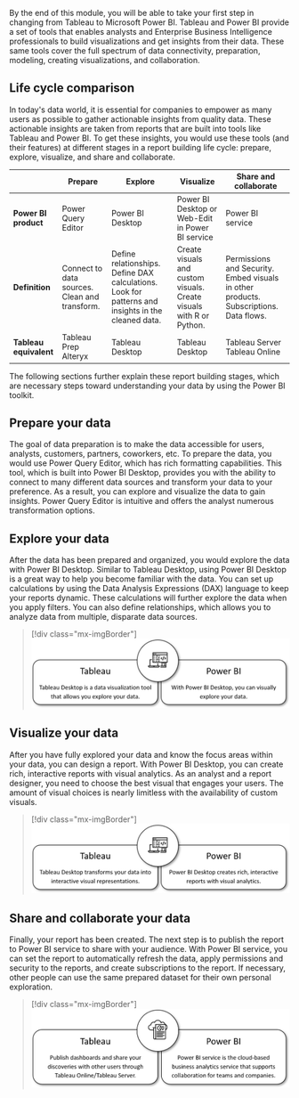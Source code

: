 By the end of this module, you will be able to take your first step in changing from Tableau to Microsoft Power BI. Tableau and Power BI provide a set of tools that enables analysts and Enterprise Business Intelligence professionals to build visualizations and get insights from their data. These same tools cover the full spectrum of data connectivity, preparation, modeling, creating visualizations, and collaboration.

## Life cycle comparison

In today's data world, it is essential for companies to empower as many users as possible to gather actionable insights from quality data. These actionable insights are taken from reports that are built into tools like Tableau and Power BI. To get these insights, you would use these tools (and their features) at different stages in a report building life cycle: prepare, explore, visualize, and share and collaborate.

| | **Prepare** | **Explore** | **Visualize** | **Share and collaborate** |
|--|--|-- | -- | -- |
| **Power BI product**   | Power Query Editor | Power BI Desktop | Power BI Desktop or Web-Edit in Power BI service | Power BI service |
| **Definition** | Connect to data sources. Clean and transform. | Define relationships. Define DAX calculations. Look for patterns and insights in the cleaned data. | Create visuals and custom visuals. Create visuals with R or Python. | Permissions and Security. Embed visuals in other products. Subscriptions. Data flows. |
| **Tableau equivalent** | Tableau Prep Alteryx | Tableau Desktop | Tableau Desktop | Tableau Server  Tableau Online |


The following sections further explain these report building stages, which are necessary steps toward understanding your data by using the Power BI toolkit.

## Prepare your data

The goal of data preparation is to make the data accessible for users, analysts, customers, partners, coworkers, etc. To prepare the data, you would use Power Query Editor, which has rich formatting capabilities. This tool, which is built into Power BI Desktop, provides you with the ability to connect to many different data sources and transform your data to your preference. As a result, you can explore and visualize the data to gain insights. Power Query Editor is intuitive and offers the analyst numerous transformation options.

## Explore your data

After the data has been prepared and organized, you would explore the data with Power BI Desktop. Similar to Tableau Desktop, using Power BI Desktop is a great way to help you become familiar with the data. You can set up calculations by using the Data Analysis Expressions (DAX) language to keep your reports dynamic. These calculations will further explore the data when you apply filters. You can also define relationships, which allows you to analyze data from multiple, disparate data sources.

> [!div class="mx-imgBorder"]
> [![Power BI Desktop and Tableau Desktop are data visualization tools that help analysts explore their data.](../media/tableau-desktop-vs-power-bi-desktop.png)](../media/tableau-desktop-vs-power-bi-desktop.png#lightbox)

## Visualize your data

After you have fully explored your data and know the focus areas within your data, you can design a report. With Power BI Desktop, you can create rich, interactive reports with visual analytics. As an analyst and a report designer, you need to choose the best visual that engages your users. The amount of visual choices is nearly limitless with the availability of custom visuals.

> [!div class="mx-imgBorder"]
> [![Power BI Desktop and Tableau Desktop are data visualization tools that help analysts convert their data into interactive dashboards and reports.](../media/tableau-desktop-vs-power-bi-desktop-2.png)](../media/tableau-desktop-vs-power-bi-desktop-2.png#lightbox)

## Share and collaborate your data

Finally, your report has been created. The next step is to publish the report to Power BI service to share with your audience. With Power BI service, you can set the report to automatically refresh the data, apply permissions and security to the reports, and create subscriptions to the report. If necessary, other people can use the same prepared dataset for their own personal exploration.

> [!div class="mx-imgBorder"]
> [![Power BI Desktop and Tableau Desktop are software-as-a-service tools that help users publish findings and reports, share insights, and collaborate.](../media/tableau-online-server-vs-power-bi-service.png)](../media/tableau-online-server-vs-power-bi-service.png#lightbox)
